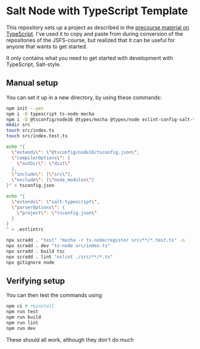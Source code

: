 # Salt Node with TypeScript Template

This repository sets up a project as described in the [precourse material on TypeScript](https://precourse.salt.study/blogs/0302-typescript#programming-typescript). I've used it to copy and paste from during conversion of the repositories of the JSFS-course, but realized that it can be useful for anyone that wants to get started.

It only contains what you need to get started with development with TypeScript, Salt-style.

## Manual setup

You can set it up in a new directory, by using these commands:

```bash
npm init --yes
npm i -D typescript ts-node mocha
npm i -D @tsconfig/node16 @types/mocha @types/node eslint-config-salt-typescript
mkdir src
touch src/index.ts
touch src/index.test.ts

echo "{
  \"extends\": \"@tsconfig/node16/tsconfig.json\",
  \"compilerOptions\": {
    \"outDir\": \"dist\"
  },
  \"include\": [\"src\"],
  \"exclude\": [\"node_modules\"]
}" > tsconfig.json

echo "{
  \"extends\": \"salt-typescript\",
  \"parserOptions\": {
    \"project\": \"tsconfig.json\"
  }
}
" > .estlintrc

npx scradd . "test" "mocha -r ts-node/register src/**/*.test.ts" -o
npx scradd . dev "ts-node src/index.ts"
npx scradd . build tsc
npx scradd . lint "eslint ./src/**/*.ts"
npx gitignore node
```

## Verifying setup

You can then test the commands using

```bash
npm ci # reinstall
npm run test
npm run build
npm run lint
npm run dev
```

These should all work, although they don't do much

